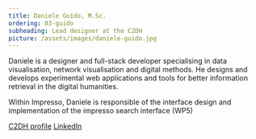 ```yaml
---
title: Daniele Guido, M.Sc.
ordering: 03-guido
subheading: Lead designer at the C2DH
picture: /assets/images/daniele-guido.jpg
---
```


Daniele is a designer and full-stack developer specialising in data visualisation, network visualisation and digital methods. He designs and develops experimental web applications and tools for better information retrieval in the digital humanities.

Within Impresso, Daniele is responsible of the interface design and implementation of the impresso search interface (WP5)

[C2DH profile](https://www.c2dh.uni.lu/people/daniele-guido) [LinkedIn](https://www.linkedin.com/in/danieleguido/)